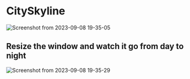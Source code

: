 # CitySkyline

![Screenshot from 2023-09-08 19-35-05](https://github.com/AlishShresth/CitySkyline/assets/85062379/871e9392-61f8-41f7-8e28-5837b4b6a2fc)

## Resize the window and watch it go from day to night

![Screenshot from 2023-09-08 19-35-29](https://github.com/AlishShresth/CitySkyline/assets/85062379/519abf78-27f2-4a11-81ce-cd4d399f2566)
